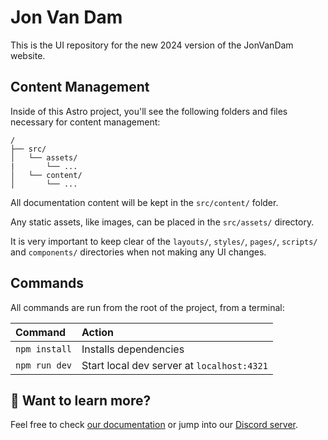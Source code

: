 # Jon Van Dam

This is the UI repository for the new 2024 version of the JonVanDam website.

## Content Management

Inside of this Astro project, you'll see the following folders and files necessary for content management:

```text
/
├── src/
│   └── assets/
|       └── ...
│   └── content/
│       └── ...
```

All documentation content will be kept in the `src/content/` folder.

Any static assets, like images, can be placed in the `src/assets/` directory.

It is very important to keep clear of the `layouts/`, `styles/`, `pages/`, `scripts/` and `components/` directories when not making any UI changes.

## Commands

All commands are run from the root of the project, from a terminal:

| Command       | Action                                     |
| :------------ | :----------------------------------------- |
| `npm install` | Installs dependencies                      |
| `npm run dev` | Start local dev server at `localhost:4321` |

## 👀 Want to learn more?

Feel free to check [our documentation](https://docs.astro.build) or jump into our [Discord server](https://astro.build/chat).
